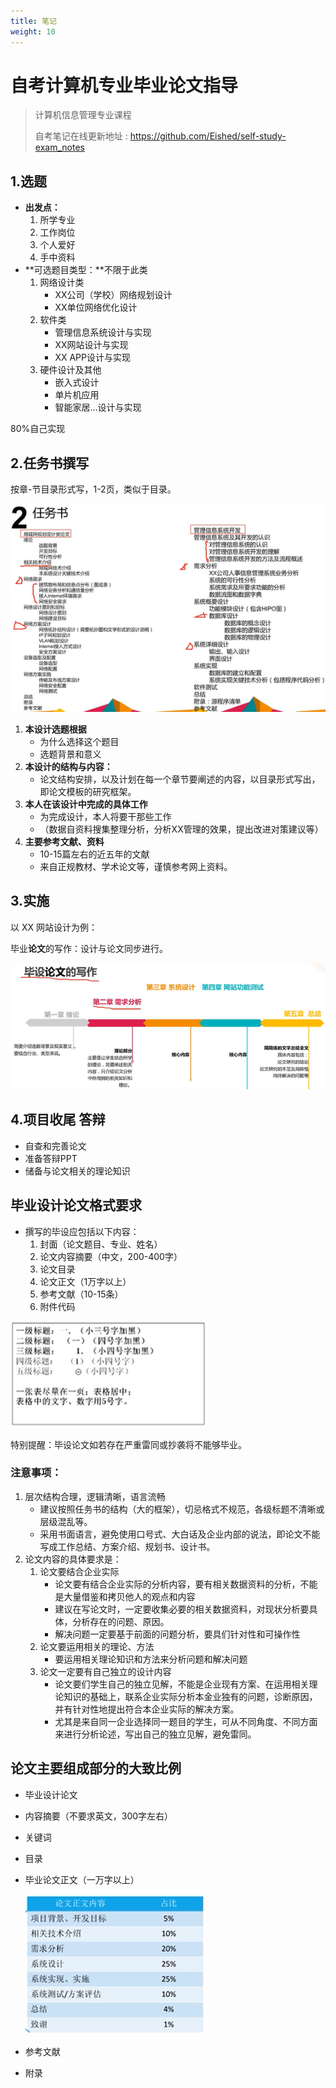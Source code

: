 ```yaml
---
title: 笔记
weight: 10
---
```

# 自考计算机专业毕业论文指导

> 计算机信息管理专业课程
>
> 自考笔记在线更新地址 : https://github.com/Eished/self-study-exam_notes

## 1.选题

- **出发点：**
  1. 所学专业
  2. 工作岗位
  3. 个人爱好
  4. 手中资料
- **可选题目类型：**不限于此类
  1. 网络设计类
     - XX公司（学校）网络规划设计
     - XX单位网络优化设计
  2. 软件类
     - 管理信息系统设计与实现
     - XX网站设计与实现
     - XX APP设计与实现
  3. 硬件设计及其他
     - 嵌入式设计
     - 单片机应用
     - 智能家居…设计与实现

80%自己实现

## 2.任务书撰写

按章-节目录形式写，1-2页，类似于目录。

![image-20210626150525752](../../../static/img/7999/image-20210626150525752.png)

1. **本设计选题根据**
   - 为什么选择这个题目
   - 选题背景和意义
2. **本设计的结构与内容：**
   - 论文结构安排，以及计划在每一个章节要阐述的内容，以目录形式写出，即论文模板的研究框架。
3. **本人在该设计中完成的具体工作**
   - 为完成设计，本人将要干那些工作
   - （数据自资料搜集整理分析，分析XX管理的效果，提出改进对策建议等）
4. **主要参考文献、资料**
   - 10-15篇左右的近五年的文献
   - 来自正规教材、学术论文等，谨慎参考网上资料。

## 3.实施

以 XX 网站设计为例：

毕业**论文**的写作：设计与论文同步进行。

![image-20210626150915636](../../../static/img/7999/image-20210626150915636.png)

## 4.项目收尾 答辩

- 自查和完善论文
- 准备答辩PPT
- 储备与论文相关的理论知识



## 毕业设计论文格式要求

- 撰写的毕设应包括以下内容：
  1. 封面（论文题目、专业、姓名）
  2. 论文内容摘要（中文，200-400字）
  3. 论文目录
  4. 论文正文（1万字以上）
  5. 参考文献（10-15条）
  6. 附件代码

![image-20210626151614348](../../../static/img/7999/image-20210626151614348.png)

特别提醒：毕设论文如若存在严重雷同或抄袭将不能够毕业。

### 注意事项：

1. 层次结构合理，逻辑清晰，语言流畅
   - 建议按照任务书的结构（大的框架），切忌格式不规范，各级标题不清晰或层级混乱等。
   - 采用书面语言，避免使用口号式、大白话及企业内部的说法，即论文不能写成工作总结、方案介绍、规划书、设计书。
2. 论文内容的具体要求是：
   1. 论文要结合企业实际
      - 论文要有结合企业实际的分析内容，要有相关数据资料的分析，不能是大量借鉴和拷贝他人的观点和内容
      - 建议在写论文时，一定要收集必要的相关数据资料，对现状分析要具体，分析存在的问题、原因。
      - 解决问题一定要基于前面的问题分析，要具们针对性和可操作性
   2. 论文要运用相关的理论、方法
      - 要运用相关理论知识和方法来分析问题和解决问题
   3. 论文一定要有自己独立的设计内容
      - 论文要们学生自己的独立见解，不能是企业现有方案、在运用相关理论知识的基础上，联系企业实际分析本金业独有的问题，诊断原因，并有针对性地提出符合本企业实际的解决方案。
      - 尤其是来自同一企业选择同一题目的学生，可从不同角度、不同方面来进行分析论述，写出自己的独立见解，避免雷同。



## 论文主要组成部分的大致比例

- 毕业设计论文

- 内容摘要（不要求英文，300字左右）

- 关键词

- 目录

- 毕业论文正文（一万字以上）

  ![image-20210626154220548](../../../static/img/7999/image-20210626154220548.png)

- 参考文献

- 附录

